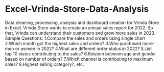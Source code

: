 # Excel-Vrinda-Store-Data-Analysis
Data cleaning, processing, analysis and dashboard creation for Vrinda Store in Excel.
Vrinda Store wants to create an annual sales report for 2022. So that, Vrinda can understand their customers and grow more sales in 2023.
Sample Questions:
1.Compare the sales and orders using single chart
2.Which month got the highest sales and orders?
3.Who purchased more- men or women in 2022?
4.What are different order status in 2022?
5.List top 10 states contributing to the sales?
6.Relation between age and gender based on number of orders?
7.Which channel is contributing to maximum sales?
8.Highest selling category?, etc.
